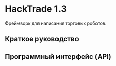 HackTrade 1.3
=============
Фреймворк для написания торговых роботов.

Краткое руководство
-------------------

Программный интерфейс (API)
---------------------------

